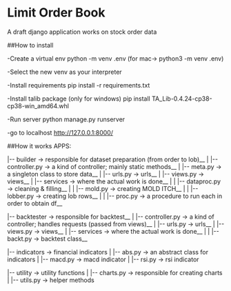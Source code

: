 # Limit Order Book

A draft django application works on stock order data

##How to install

-Create a virtual env
python -m venv .env
(for mac-> python3 -m venv .env)

-Select the new venv as your interpreter

-Install requirements
pip install -r requirements.txt

-Install talib package 
(only for windows)
pip install TA_Lib-0.4.24-cp38-cp38-win_amd64.whl

-Run server
python manage.py runserver

-go to localhost
http://127.0.0.1:8000/

##How it works
APPS:

|-- builder -> responsible for dataset preparation (from order to lob)__
   |   |-- controller.py -> a kind of controller; mainly static methods__
   |   |-- meta.py -> a singleton class to store data__
   |   |-- urls.py -> urls__
   |   |-- views.py -> views__
   |   |-- services -> where the actual work is done__
   |   |   |-- dataproc.py -> cleaning & filling__
   |   |   |-- mold.py -> creating MOLD ITCH__
   |   |   |-- lobber.py -> creating lob rows__
   |   |   |-- proc.py -> a procedure to run each in order to obtain df__
   
|-- backtester -> responsible for backtest__
   |   |-- controller.py -> a kind of controller; handles requests (passed from views)__
   |   |-- urls.py -> urls__
   |   |-- views.py -> views__
   |   |-- services -> where the actual work is done__
   |   |   |-- backt.py -> backtest class__

|-- indicators -> financial indicators
   |   |-- abs.py -> an abstract class for indicators
   |   |-- macd.py -> macd indicator
   |   |-- rsi.py -> rsi indicator
   
|-- utility -> utility functions
   |   |-- charts.py -> responsible for creating charts
   |   |-- utils.py -> helper methods
